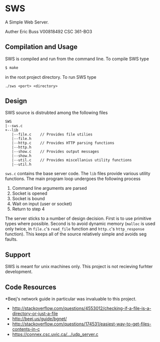 # SWS

A Simple Web Server.

Auther Eric Buss V00818492 CSC 361-BO3

## Compilation and Usage

SWS is compiled and run from the command line. To compile SWS type
```bash
$ make
```
in the root project directory. To run SWS type
```
./sws <port> <directory>
```

## Design

SWS source is distrubted among the following files
```
SWS
|--sws.c
+--lib
   |--file.c    // Provides file utilies
   |--file.h
   |--http.c    // Provides HTTP parsing functions
   |--http.h
   |--show.c    // Provides output messages
   |--show.h
   |--util.c    // Provides miscellanius utility functions
   |--util.h
```
`sws.c` contains the base server code. The `lib` files provide various utility
functions. The main program loop undergoes the following process

 1. Command line arguments are parsed
 2. Socket is opened
 3. Socket is bound
 4. Wait on input (user or socket)
 5. Return to step 4

The server sticks to a number of design decision. First is to use primitive
types where possible. Second is to avoid dynamic memory (`malloc` is used only
twice, in `file.c`'s `read_file` function and `http.c`'s `http_response`
function). This keeps all of the source relatively simple and avoids seg faults.

## Support

SWS is meant for unix machines only. This project is not
recieving furhter development.

## Code Resources

*Beej's network guide in particular was invaluable to this project.

 - http://stackoverflow.com/questions/4553012/checking-if-a-file-is-a-directory-or-just-a-file
 - http://beej.us/guide/bgnet/
 - http://stackoverflow.com/questions/174531/easiest-way-to-get-files-contents-in-c
 - https://connex.csc.uvic.ca/.../udp_server.c


